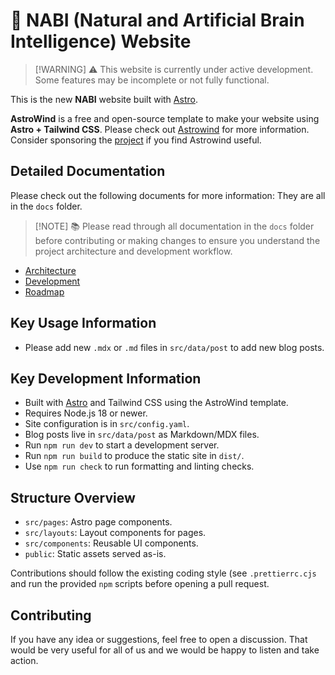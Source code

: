 # 🧠 NABI (Natural and Artificial Brain Intelligence) Website

> [!WARNING] ⚠️
> This website is currently under active development. Some features may be incomplete or not fully functional.

This is the new **NABI** website built with [Astro](https://astro.build/).

**AstroWind** is a free and open-source template to make your website using
**Astro + Tailwind CSS**. Please check out
[Astrowind](https://github.com/onwidget/astrowind) for more information.
Consider sponsoring the [project](https://buymeacoffee.com/onwidget) if
you find Astrowind useful.

## Detailed Documentation

Please check out the following documents for more information: They are all in the `docs` folder.

> [!NOTE] 📚
> Please read through all documentation in the `docs` folder before contributing or making changes to ensure you understand the project architecture and development workflow.

- [Architecture](docs/architecture.md)
- [Development](docs/development.md)
- [Roadmap](docs/roadmap.md)

## Key Usage Information

- Please add new `.mdx` or `.md` files in `src/data/post` to add new blog posts.

## Key Development Information

- Built with [Astro](https://astro.build/) and Tailwind CSS using the AstroWind template.
- Requires Node.js 18 or newer.
- Site configuration is in `src/config.yaml`.
- Blog posts live in `src/data/post` as Markdown/MDX files.
- Run `npm run dev` to start a development server.
- Run `npm run build` to produce the static site in `dist/`.
- Use `npm run check` to run formatting and linting checks.

## Structure Overview

- `src/pages`: Astro page components.
- `src/layouts`: Layout components for pages.
- `src/components`: Reusable UI components.
- `public`: Static assets served as-is.

Contributions should follow the existing coding style (see `.prettierrc.cjs`
and run the provided `npm` scripts before opening a pull request.

## Contributing

If you have any idea or suggestions, feel free to open a discussion.
That would be very useful for all of us and we would be happy to listen and take
action.
